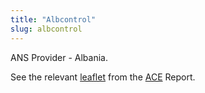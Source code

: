 ```yaml
---
title: "Albcontrol"
slug: albcontrol
---
```


ANS Provider - Albania.

See the relevant [leaflet][leaf] from the [ACE] Report.


[leaf]: /library/ace/ansp-factsheets/Albcontrol.pdf "ACE Benchmarking Report Factsheet: Albcontrol"

[ACE]: https://www.eurocontrol.int/sites/default/files/2022-06/eurocontrol-ace-2020-benchmarking-report.pdf "ACE 2020 Benchmarking Report"
